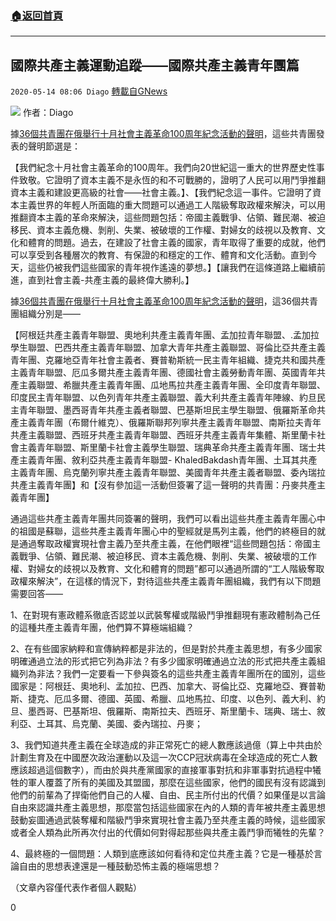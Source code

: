 ###  [:house:返回首頁](https://github.com/ourhimalayas/txt)
---

## 國際共產主義運動追蹤——國際共產主義青年團篇
`2020-05-14 08:06 Diago` [轉載自GNews](https://gnews.org/zh-hant/203211/)

![](https://s3.amazonaws.com/gnews-media-offload/wp-content/uploads/2020/05/14080237/v2-b0390e09456ce3cf3a85dc5f1d65027f_1200x500_%E5%89%AF%E6%9C%AC2.jpg)
作者：Diago

據[36個共青團在俄舉行十月社會主義革命100周年紀念活動的聲明](https://zhuanlan.zhihu.com/p/30918626)，這些共青團發表的聲明節選是：

【我們紀念十月社會主義革命的100周年。我們向20世紀這一重大的世界歷史性事件致敬。它證明了資本主義不是永恆的和不可戰勝的，證明了人民可以用鬥爭推翻資本主義和建設更高級的社會——社會主義。】、【我們紀念這一事件。它證明了資本主義世界的年輕人所面臨的重大問題可以通過工人階級奪取政權來解決，可以用推翻資本主義的革命來解決，這些問題包括：帝國主義戰爭、佔領、難民潮、被迫移民、資本主義危機、剝削、失業、被破壞的工作權、對婦女的歧視以及教育、文化和體育的問題。過去，在建設了社會主義的國家，青年取得了重要的成就，他們可以享受到各種層次的教育、有保證的和穩定的工作、體育和文化活動。直到今天，這些仍被我們這些國家的青年視作遙遠的夢想。】【讓我們在這條道路上繼續前進，直到社會主義-共產主義的最終偉大勝利。】

據[36個共青團在俄舉行十月社會主義革命100周年紀念活動的聲明](https://zhuanlan.zhihu.com/p/30918626)，這36個共青團組織分別是——

【阿根廷共產主義青年聯盟、奧地利共產主義青年團、孟加拉青年聯盟、.孟加拉學生聯盟、巴西共產主義青年聯盟、加拿大青年共產主義聯盟、哥倫比亞共產主義青年團、克羅地亞青年社會主義者、賽普勒斯統一民主青年組織、捷克共和國共產主義青年聯盟、厄瓜多爾共產主義青年團、德國社會主義勞動青年團、英國青年共產主義聯盟、希臘共產主義青年團、瓜地馬拉共產主義青年團、全印度青年聯盟、印度民主青年聯盟、以色列青年共產主義聯盟、義大利共產主義青年陣線、約旦民主青年聯盟、墨西哥青年共產主義者聯盟、巴基斯坦民主學生聯盟、俄羅斯革命共產主義青年團（布爾什維克）、俄羅斯聯邦列寧共產主義青年聯盟、南斯拉夫青年共產主義聯盟、西班牙共產主義青年聯盟、西班牙共產主義青年集體、斯里蘭卡社會主義青年聯盟、斯里蘭卡社會主義學生聯盟、瑞典革命共產主義青年團、瑞士共產主義青年團、敘利亞共產主義青年聯盟- KhaledBakdash青年團、土耳其共產主義青年團、烏克蘭列寧共產主義青年聯盟、美國青年共產主義者聯盟、委內瑞拉共產主義青年團】和【沒有參加這一活動但簽署了這一聲明的共青團：丹麥共產主義青年團】

通過這些共產主義青年團共同簽署的聲明，我們可以看出這些共產主義青年團心中的祖國是蘇聯，這些共產主義青年團心中的聖經就是馬列主義，他們的終極目的就是通過奪取政權實現社會主義乃至共產主義，在他們眼裡“這些問題包括：帝國主義戰爭、佔領、難民潮、被迫移民、資本主義危機、剝削、失業、被破壞的工作權、對婦女的歧視以及教育、文化和體育的問題”都可以通過所謂的“工人階級奪取政權來解決”，在這樣的情況下，對待這些共產主義青年團組織，我們有以下問題需要回答——

1、在對現有憲政體系徹底否認並以武裝奪權或階級鬥爭推翻現有憲政體制為己任的這種共產主義青年團，他們算不算極端組織？

2、在有些國家納粹和宣傳納粹都是非法的，但是對於共產主義思想，有多少國家明確通過立法的形式把它列為非法？有多少國家明確通過立法的形式把共產主義組織列為非法？我們一定要看一下參與簽名的這些共產主義青年團所在的國別，這些國家是：阿根廷、奧地利、孟加拉、巴西、加拿大、哥倫比亞、克羅地亞、賽普勒斯、捷克、厄瓜多爾、德國、英國、希臘、瓜地馬拉、印度、以色列、義大利、約旦、墨西哥、巴基斯坦、俄羅斯、南斯拉夫、西班牙、斯里蘭卡、瑞典、瑞士、敘利亞、土耳其、烏克蘭、美國、委內瑞拉、丹麥；

3、我們知道共產主義在全球造成的非正常死亡的總人數應該過億（算上中共由於計劃生育及在中國歷次政治運動以及這一次CCP冠狀病毒在全球造成的死亡人數應該超過這個數字），而由於與共產黨國家的直接軍事對抗和非軍事對抗過程中犧牲的軍人覆蓋了所有的美國及其盟國，那麼在這些國家，他們的國民有沒有認識到他們的前輩為了捍衛他們自己的人權、自由、民主所付出的代價？如果僅是以言論自由來認識共產主義思想，那麼當包括這些國家在內的人類的青年被共產主義思想鼓動妄圖通過武裝奪權和階級鬥爭來實現社會主義乃至共產主義的時候，這些國家或者全人類為此所再次付出的代價如何對得起那些與共產主義鬥爭而犧牲的先輩？

4、最終極的一個問題：人類到底應該如何看待和定位共產主義？它是一種基於言論自由的思想表達還是一種鼓動恐怖主義的極端思想？

（文章內容僅代表作者個人觀點）

0
